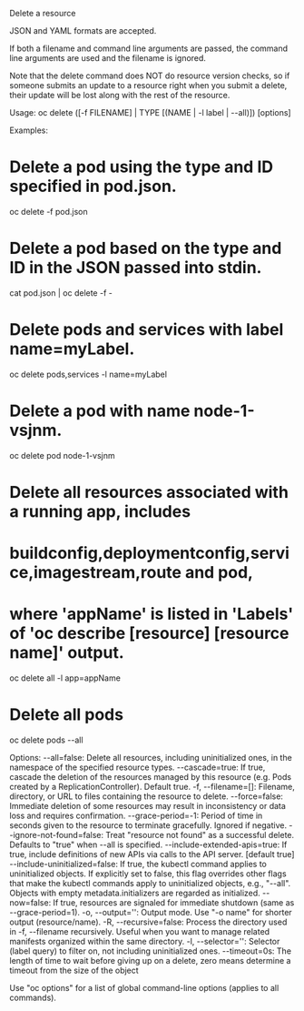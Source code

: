 Delete a resource 

JSON and YAML formats are accepted. 

If both a filename and command line arguments are passed, the command line arguments are used and the filename is ignored. 

Note that the delete command does NOT do resource version checks, so if someone submits an update to a resource right when you submit a delete, their update will be lost along with the rest of the resource.

Usage:
  oc delete ([-f FILENAME] | TYPE [(NAME | -l label | --all)]) [options]

Examples:
  # Delete a pod using the type and ID specified in pod.json.
  oc delete -f pod.json
  
  # Delete a pod based on the type and ID in the JSON passed into stdin.
  cat pod.json | oc delete -f -
  
  # Delete pods and services with label name=myLabel.
  oc delete pods,services -l name=myLabel
  
  # Delete a pod with name node-1-vsjnm.
  oc delete pod node-1-vsjnm
  
  # Delete all resources associated with a running app, includes
  # buildconfig,deploymentconfig,service,imagestream,route and pod,
  # where 'appName' is listed in 'Labels' of 'oc describe [resource] [resource name]' output.
  oc delete all -l app=appName
  
  # Delete all pods
  oc delete pods --all

Options:
      --all=false: Delete all resources, including uninitialized ones, in the namespace of the specified resource types.
      --cascade=true: If true, cascade the deletion of the resources managed by this resource (e.g. Pods created by a ReplicationController).  Default true.
  -f, --filename=[]: Filename, directory, or URL to files containing the resource to delete.
      --force=false: Immediate deletion of some resources may result in inconsistency or data loss and requires confirmation.
      --grace-period=-1: Period of time in seconds given to the resource to terminate gracefully. Ignored if negative.
      --ignore-not-found=false: Treat "resource not found" as a successful delete. Defaults to "true" when --all is specified.
      --include-extended-apis=true: If true, include definitions of new APIs via calls to the API server. [default true]
      --include-uninitialized=false: If true, the kubectl command applies to uninitialized objects. If explicitly set to false, this flag overrides other flags that make the kubectl commands apply to uninitialized objects, e.g., "--all". Objects with empty metadata.initializers are regarded as initialized.
      --now=false: If true, resources are signaled for immediate shutdown (same as --grace-period=1).
  -o, --output='': Output mode. Use "-o name" for shorter output (resource/name).
  -R, --recursive=false: Process the directory used in -f, --filename recursively. Useful when you want to manage related manifests organized within the same directory.
  -l, --selector='': Selector (label query) to filter on, not including uninitialized ones.
      --timeout=0s: The length of time to wait before giving up on a delete, zero means determine a timeout from the size of the object

Use "oc options" for a list of global command-line options (applies to all commands).
